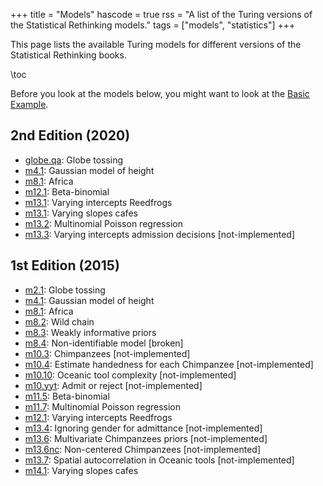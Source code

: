 +++
title = "Models"
hascode = true
rss = "A list of the Turing versions of the Statistical Rethinking models."
tags = ["models", "statistics"]
+++


This page lists the available Turing models for different versions of the Statistical Rethinking books.

\toc

Before you look at the models below, you might want to look at the [Basic Example](basic-example).

## 2nd Edition (2020)

- [globe.qa](globe-tossing): Globe tossing
- [m4.1](height): Gaussian model of height
- [m8.1](africa): Africa
- [m12.1](beta-binomial): Beta-binomial
- [m13.1](varying-intercepts-reedfrogs): Varying intercepts Reedfrogs
- [m13.1](varying-slopes-cafe): Varying slopes cafes
- [m13.2](multinomial-poisson): Multinomial Poisson regression
- [m13.3](varying-intercepts-admission): Varying intercepts admission decisions [not-implemented]

## 1st Edition (2015)

- [m2.1](globe-tossing): Globe tossing
- [m4.1](height): Gaussian model of height
- [m8.1](africa): Africa
- [m8.2](wild-chain): Wild chain
- [m8.3](weakly-informative-priors): Weakly informative priors
- [m8.4](non-identifiable): Non-identifiable model [broken]
- [m10.3](chimpanzees): Chimpanzees [not-implemented]
- [m10.4](estimate-handedness-chimpanzees): Estimate handedness for each Chimpanzee [not-implemented]
- [m10.10](oceanic-tool-complexity): Oceanic tool complexity [not-implemented]
- [m10.yyt](admit-reject): Admit or reject [not-implemented]
- [m11.5](beta-binomial): Beta-binomial
- [m11.7](multinomial-poisson): Multinomial Poisson regression
- [m12.1](varying-intercepts-reedfrogs): Varying intercepts Reedfrogs
- [m13.4](ignoring-gender-admit): Ignoring gender for admittance [not-implemented]
- [m13.6](multivariate-chimpanzees-priors): Multivariate Chimpanzees priors [not-implemented]
- [m13.6nc](non-centered-chimpanzees): Non-centered Chimpanzees [not-implemented]
- [m13.7](spatial-autocorrelation-oceanic): Spatial autocorrelation in Oceanic tools [not-implemented]
- [m14.1](varying-slopes-cafe): Varying slopes cafes
